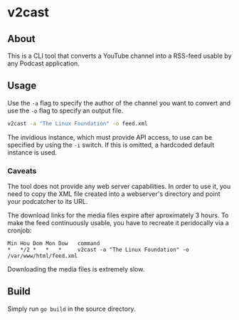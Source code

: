 # v2cast

## About

This is a CLI tool that converts a YouTube channel into a RSS-feed usable by any Podcast application.

## Usage

Use the `-a` flag to specify the author of the channel you want to convert and use the `-o` flag to specify an output file.

```bash
v2cast -a "The Linux Foundation" -o feed.xml
```

The invidious instance, which must provide API access, to use can be specified by using the `-i` switch.
If this is omitted, a hardcoded default instance is used.

### Caveats

The tool does not provide any web server capabilities. In order to use it, you need to copy the XML file created into a webserver's directory and point your podcatcher to its URL.

The download links for the media files expire after aproximately 3 hours. To make the feed continuously usable, you have to recreate it peridocally via a cronjob:

```cron
Min Hou Dom Mon Dow   command
*   */2 *   *   *     v2cast -a "The Linux Foundation" -o /var/www/html/feed.xml
```

Downloading the media files is extremely slow.

## Build

Simply run `go build` in the source directory.
